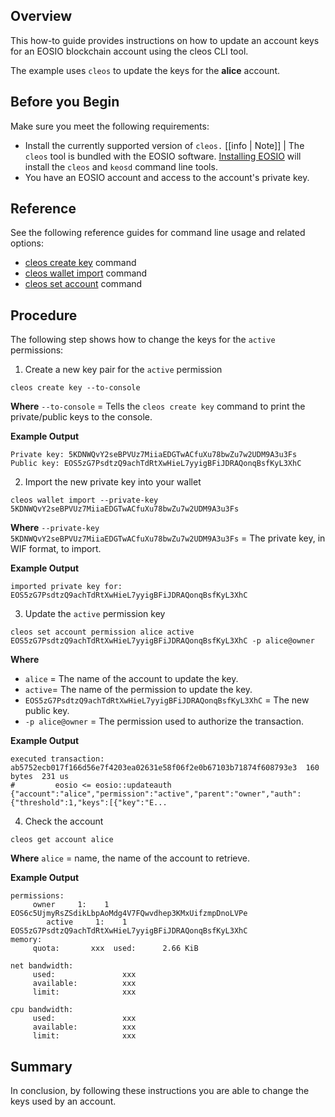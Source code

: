 
## Overview
This how-to guide provides instructions on how to update an account keys for an EOSIO blockchain account using the cleos CLI tool. 

The example uses `cleos` to update the keys for the **alice** account.

## Before you Begin
Make sure you meet the following requirements: 

* Install the currently supported version of `cleos.`
[[info | Note]]
| The `cleos` tool is bundled with the EOSIO software. [Installing EOSIO](../../00_install/index.md) will install the `cleos` and `keosd` command line tools.  
* You have an EOSIO account and access to the account's private key.

## Reference
See the following reference guides for command line usage and related options:

* [cleos create key](../03_command-reference/create/key.md) command
* [cleos wallet import](../03_command-reference/wallet/import.md) command
* [cleos set account](../03_command-reference/set/set-account.md) command

## Procedure
The following step shows how to change the keys for the `active` permissions:

1. Create a new key pair for the `active` permission
```shell
cleos create key --to-console
```
**Where**
`--to-console` = Tells the `cleos create key` command to print the private/public keys to the console.

**Example Output**
```shell
Private key: 5KDNWQvY2seBPVUz7MiiaEDGTwACfuXu78bwZu7w2UDM9A3u3Fs
Public key: EOS5zG7PsdtzQ9achTdRtXwHieL7yyigBFiJDRAQonqBsfKyL3XhC
```

2. Import the new private key into your wallet
```shell
cleos wallet import --private-key 5KDNWQvY2seBPVUz7MiiaEDGTwACfuXu78bwZu7w2UDM9A3u3Fs
```
**Where**
`--private-key 5KDNWQvY2seBPVUz7MiiaEDGTwACfuXu78bwZu7w2UDM9A3u3Fs` = The private key, in WIF format, to import.

**Example Output**
```shell
imported private key for: EOS5zG7PsdtzQ9achTdRtXwHieL7yyigBFiJDRAQonqBsfKyL3XhC
```

3. Update the `active` permission key
```shell
cleos set account permission alice active EOS5zG7PsdtzQ9achTdRtXwHieL7yyigBFiJDRAQonqBsfKyL3XhC -p alice@owner
```
**Where**
* `alice` = The name of the account to update the key.
* `active`= The name of the permission to update the key.
* `EOS5zG7PsdtzQ9achTdRtXwHieL7yyigBFiJDRAQonqBsfKyL3XhC` = The new public key. 
* `-p alice@owner` = The permission used to authorize the transaction.

**Example Output**
```shell
executed transaction: ab5752ecb017f166d56e7f4203ea02631e58f06f2e0b67103b71874f608793e3  160 bytes  231 us
#         eosio <= eosio::updateauth            {"account":"alice","permission":"active","parent":"owner","auth":{"threshold":1,"keys":[{"key":"E...
```

4. Check the account
```shell
cleos get account alice
```
**Where**
`alice` = name, the name of the account to retrieve.

**Example Output**
```shell
permissions: 
     owner     1:    1 EOS6c5UjmyRsZSdikLbpAoMdg4V7FQwvdhep3KMxUifzmpDnoLVPe
        active     1:    1 EOS5zG7PsdtzQ9achTdRtXwHieL7yyigBFiJDRAQonqBsfKyL3XhC
memory: 
     quota:       xxx  used:      2.66 KiB  

net bandwidth: 
     used:               xxx
     available:          xxx
     limit:              xxx

cpu bandwidth:
     used:               xxx
     available:          xxx
     limit:              xxx
```

## Summary
In conclusion, by following these instructions you are able to change the keys used by an account. 
